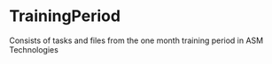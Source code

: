 # TrainingPeriod
Consists of tasks and files from the one month training period in ASM Technologies
